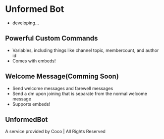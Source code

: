 # Unformed Bot
- developing...
## Powerful Custom Commands
- Variables, including things like channel topic, membercount, and author id
- Comes with embeds!

## Welcome Message(Comming Soon)
- Send welcome messages and farewell messages
- Send a dm upon joining that is separate from the normal welcome message
- Supports embeds!

## UnformedBot
A service provided by Coco | All Rights Reserved
